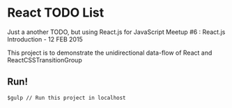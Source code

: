 React TODO List
===============

Just a another TODO, but using React.js for JavaScript Meetup #6 : React.js Introduction - 12 FEB 2015

This project is to demonstrate the unidirectional data-flow of React and ReactCSSTransitionGroup

Run!
----

```
$gulp // Run this project in localhost

```
